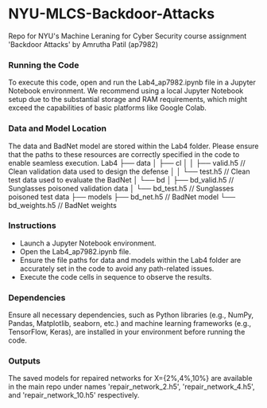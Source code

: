 # NYU-MLCS-Backdoor-Attacks
 Repo for NYU's Machine Leraning for Cyber Security course assignment 'Backdoor Attacks' by Amrutha Patil (ap7982)

### Running the Code
To execute this code, open and run the Lab4_ap7982.ipynb file in a Jupyter Notebook environment. We recommend using a local Jupyter Notebook setup due to the substantial storage and RAM requirements, which might exceed the capabilities of basic platforms like Google Colab.

### Data and Model Location
The data and BadNet model are stored within the Lab4 folder. Please ensure that the paths to these resources are correctly specified in the code to enable seamless execution.
Lab4
├── data 
│   ├── cl
│   │   ├── valid.h5    // Clean validation data used to design the defense
│   │   └── test.h5     // Clean test data used to evaluate the BadNet
│   └── bd
│       ├── bd_valid.h5 // Sunglasses poisoned validation data
│       └── bd_test.h5  // Sunglasses poisoned test data
├── models
    ├── bd_net.h5       // BadNet model
    └── bd_weights.h5   // BadNet weights

### Instructions
- Launch a Jupyter Notebook environment.
- Open the Lab4_ap7982.ipynb file.
- Ensure the file paths for data and models within the Lab4 folder are accurately set in the code to avoid any path-related issues.
- Execute the code cells in sequence to observe the results.

### Dependencies
Ensure all necessary dependencies, such as Python libraries (e.g., NumPy, Pandas, Matplotlib, seaborn, etc.) and machine learning frameworks (e.g., TensorFlow, Keras), are installed in your environment before running the code.

### Outputs
The saved models for repaired networks for X={2%,4%,10%} are available in the main repo under names 'repair_network_2.h5', 'repair_network_4.h5', and 'repair_network_10.h5' respectively.

